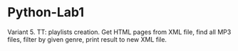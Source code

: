 # Python-Lab1
Variant 5.
TT: playlists creation.
Get HTML pages from XML file, find all MP3 files, filter by given genre, print result to new XML file.